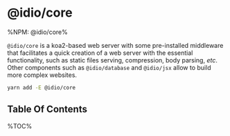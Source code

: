 # @idio/core

%NPM: @idio/core%

`@idio/core` is a koa2-based web server with some pre-installed middleware that facilitates a quick creation of a web server with the essential functionality, such as static files serving, compression, body parsing, _etc_. Other components such as `@idio/database` and `@idio/jsx` allow to build more complex websites.

```sh
yarn add -E @idio/core
```

## Table Of Contents

%TOC%
